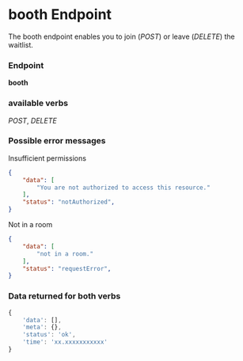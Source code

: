 # booth Endpoint

The booth endpoint enables you to join (_POST_) or leave (_DELETE_) the waitlist.

### Endpoint

**booth**

### available verbs

_POST_, _DELETE_

### Possible error messages

Insufficient permissions
```json
{
    "data": [
        "You are not authorized to access this resource."
    ],
    "status": "notAuthorized",
}
```

Not in a room
```json
{
    "data": [
        "not in a room."
    ],
    "status": "requestError",
}
```

### Data returned for both verbs

```js
{
    'data': [],
    'meta': {},
    'status': 'ok',
    'time': 'xx.xxxxxxxxxxx'
}
```